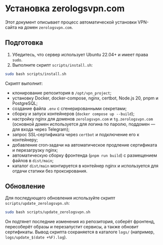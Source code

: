 # Установка zerologsvpn.com

Этот документ описывает процесс автоматической установки VPN-сайта на домен `zerologsvpn.com`.

## Подготовка

1. Убедитесь, что сервер использует Ubuntu 22.04+ и имеет права `sudo`.
2. Выполните скрипт `scripts/install.sh`:

```bash
sudo bash scripts/install.sh
```

Скрипт выполнит:
- клонирование репозитория в `/opt/vpn_project`;
- установку Docker, docker-compose, nginx, certbot, Node.js 20, pnpm и PostgreSQL;
- создание файла `.env` с сгенерированными секретами;
- сборку и запуск контейнеров (`docker compose up --build`);
- настройку nginx для доменов `zerologsvpn.com` и `tg.zerologsvpn.com` (основной домен используется для логина по паролю, поддомен — для входа через Telegram);
- запрос SSL‑сертификата через `certbot` и подключение его к контейнеру;
- добавление cron‑задачи на автоматическое продление сертификата и перезагрузку nginx;
- автоматическую сборку фронтенда (`pnpm run build`) с размещением файлов в `dist/main`;
- каталог `dist/main` монтируется в контейнер nginx и используется для отдачи статики без проксирования.

## Обновление

Для последующего обновления используйте скрипт `scripts/update_zerologsvpn.sh`:

```bash
sudo bash scripts/update_zerologsvpn.sh
```

Он подтянет последние изменения из репозитория, соберёт фронтенд, пересоберёт образы и перезапустит сервисы, а также обновит сертификаты.
Вывод скрипта сохраняется в каталоге `logs/` (например, `logs/update_$(date +%F).log`).

